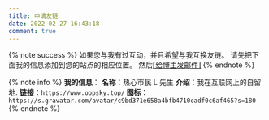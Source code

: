 ```yaml
---
title: 申请友链
date: 2022-02-27 16:43:18
comment: true
---
```


{% note success %}
如果您与我有过互动，并且希望与我互换友链。
请先把下面我的信息添加到您的站点的相应位置。
然后[⌈给博主发邮件⌋](mailto:waleslau@foxmail.com)
{% endnote %}

{% note info %}
**我的信息**：
**名称**：热心市民 L 先生
**介绍**：我在互联网上的自留地.
**链接**：`https://www.oopsky.top/`
**图标**：`https://s.gravatar.com/avatar/c9bd371e658a4bfb4710cadf0c6af465?s=180`
{% endnote %}

